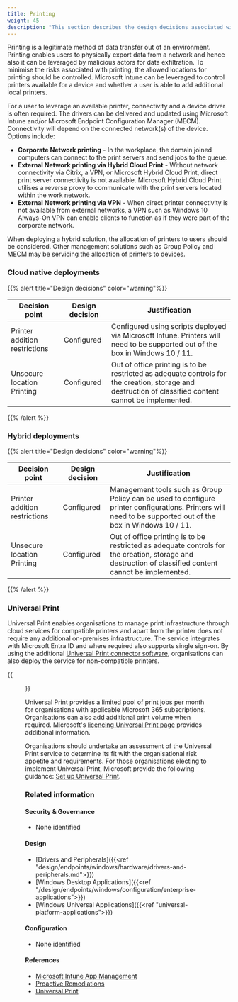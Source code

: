 ```yaml
---
title: Printing
weight: 45
description: "This section describes the design decisions associated with the management of Applications deployed to endpoints for system(s) built using ASD's Blueprint for Secure Cloud."
---
```


Printing is a legitimate method of data transfer out of an environment. Printing enables users to physically export data from a network and hence also it can be leveraged by malicious actors for data exfiltration. To minimise the risks associated with printing, the allowed locations for printing should be controlled. Microsoft Intune can be leveraged to control printers available for a device and whether a user is able to add additional local printers.

For a user to leverage an available printer, connectivity and a device driver is often required. The drivers can be delivered and updated using Microsoft Intune and/or Microsoft Endpoint Configuration Manager (MECM). Connectivity will depend on the connected network(s) of the device. Options include:

* **Corporate Network printing** - In the workplace, the domain joined computers can connect to the print servers and send jobs to the queue.
* **External Network printing via Hybrid Cloud Print** - Without network connectivity via Citrix, a VPN, or Microsoft Hybrid Cloud Print, direct print server connectivity is not available. Microsoft Hybrid Cloud Print utilises a reverse proxy to communicate with the print servers located within the work network.
* **External Network printing via VPN** - When direct printer connectivity is not available from external networks, a VPN such as Windows 10 Always-On VPN can enable clients to function as if they were part of the corporate network.

When deploying a hybrid solution, the allocation of printers to users should be considered. Other management solutions such as Group Policy and MECM may be servicing the allocation of printers to devices.

### Cloud native deployments

{{% alert title="Design decisions" color="warning"%}}

| Decision point                | Design decision | Justification                                                                                                                                          |
| ----------------------------- | --------------- | ------------------------------------------------------------------------------------------------------------------------------------------------------ |
| Printer addition restrictions | Configured      | Configured using scripts deployed via Microsoft Intune. Printers will need to be supported out of the box in Windows 10 / 11.                          |
| Unsecure location Printing    | Configured      | Out of office printing is to be restricted as adequate controls for the creation, storage and destruction of classified content cannot be implemented. |

{{% /alert %}}

### Hybrid deployments

{{% alert title="Design decisions" color="warning"%}}

| Decision point                | Design decision | Justification                                                                                                                                                |
| ----------------------------- | --------------- | ------------------------------------------------------------------------------------------------------------------------------------------------------------ |
| Printer addition restrictions | Configured      | Management tools such as Group Policy can be used to configure printer configurations. Printers will need to be supported out of the box in Windows 10 / 11. |
| Unsecure location Printing    | Configured      | Out of office printing is to be restricted as adequate controls for the creation, storage and destruction of classified content cannot be implemented.       |

{{% /alert %}}

### Universal Print

Universal Print enables organisations to manage print infrastructure through cloud services for compatible printers and apart from the printer does not require any additional on-premises infrastructure. The service integrates with Microsoft Entra ID and where required also supports single sign-on. By using the additional [Universal Print connector software](https://learn.microsoft.com/universal-print/fundamentals/universal-print-connector-overview), organisations can also deploy the service for non-compatible printers. 

{{<figure src="https://learn.microsoft.com/universal-print/fundamentals/media/architecture-diagram.png" title="Universal Print Architecture">}}

Universal Print provides a limited pool of print jobs per month for organisations with applicable Microsoft 365 subscriptions. Organisations can also add additional print volume when required. Microsoft's [licencing Universal Print page](https://learn.microsoft.com/universal-print/fundamentals/universal-print-license) provides additional information.

Organisations should undertake an assessment of the Universal Print service to determine its fit with the organisational risk appetite and requirements. For those organisations electing to implement Universal Print, Microsoft provide the following guidance: [Set up Universal Print](https://learn.microsoft.com/universal-print/fundamentals/universal-print-getting-started).

### Related information

#### Security & Governance

* None identified

#### Design

* [Drivers and Peripherals]({{<ref "design/endpoints/windows/hardware/drivers-and-peripherals.md">}})
* [Windows Desktop Applications]({{<ref "/design/endpoints/windows/configuration/enterprise-applications">}})
* [Windows Universal Applications]({{<ref "universal-platform-applications">}})

#### Configuration

* None identified

#### References

* [Microsoft Intune App Management](https://docs.microsoft.com/mem/intune/apps/app-management)
* [Proactive Remediations](https://docs.microsoft.com/mem/analytics/proactive-remediations)
* [Universal Print](https://learn.microsoft.com/universal-print/fundamentals/)
